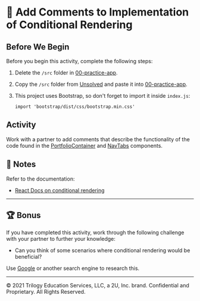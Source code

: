 # 📐 Add Comments to Implementation of Conditional Rendering

## Before We Begin

Before you begin this activity, complete the following steps:

1. Delete the `/src` folder in [00-practice-app](../00-practice-app/).

2. Copy the `/src` folder from [Unsolved](./Unsolved/) and paste it into [00-practice-app](../00-practice-app/).

3. This project uses Bootstrap, so don't forget to import it inside `index.js`:

   `import 'bootstrap/dist/css/bootstrap.min.css'`

## Activity

Work with a partner to add comments that describe the functionality of the code found in the [PortfolioContainer](../00-practice-app/src/components/PortfolioContainer.js) and [NavTabs](../00-practice-app/src/components/NavTabs.js) components.

## 📝 Notes

Refer to the documentation:

- [React Docs on conditional rendering](https://reactjs.org/docs/conditional-rendering.html)

---

## 🏆 Bonus

If you have completed this activity, work through the following challenge with your partner to further your knowledge:

- Can you think of some scenarios where conditional rendering would be beneficial?

Use [Google](https://www.google.com) or another search engine to research this.

---

© 2021 Trilogy Education Services, LLC, a 2U, Inc. brand. Confidential and Proprietary. All Rights Reserved.
